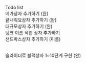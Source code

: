 Todo list
<br>
메가상자 추가하기 (완) <br>
끝내줘요상자 추가하기 (완) <br>
대규모상자 추가하기 (완) <br>
탱크 이름 적힌 상자 추가하기 <br>
샌드박스상자 추가하기 (미룸) <br><br>

슬라이더로 블랙상자 1~10단계 구현 (완)

